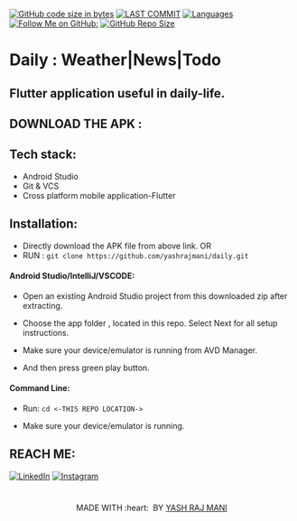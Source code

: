 
[![GitHub code size in bytes](https://img.shields.io/github/languages/code-size/yashrajmani/daily?style=for-the-badge)](https://github.com/yashrajmani/)
[![LAST COMMIT](https://img.shields.io/github/last-commit/yashrajmani/daily?style=for-the-badge)](https://github.com/yashrajmani/)
[![Languages](https://img.shields.io/github/languages/count/yashrajmani/daily?style=for-the-badge)](https://github.com/yashrajmani/)
[![Follow Me on GitHub:](https://img.shields.io/github/followers/yashrajmani?style=for-the-badge)](https://github.com/yashrajmani/)
[![GitHub Repo Size](https://img.shields.io/github/repo-size/yashrajmani/daily?style=for-the-badge)](https://github.com/yashrajmani/)

# Daily : Weather|News|Todo
## Flutter application useful in daily-life.

## DOWNLOAD THE APK : <SOON>

## Tech stack:
- Android Studio
- Git & VCS 
- Cross platform mobile application-Flutter

## Installation:


- Directly download the APK file from above link.
	OR
- RUN : `git clone https://github.com/yashrajmani/daily.git` 
	
#### Android Studio/IntelliJ/VSCODE:

- Open an existing Android Studio project from this downloaded zip after extracting.
	
- Choose the app folder , located in this repo. Select Next for all setup instructions.
	
- Make sure your device/emulator is running from AVD Manager.
	
- And then press green play button.
	
#### Command Line:

- Run: `cd <-THIS REPO LOCATION->` 

- Make sure your device/emulator is running.


## REACH ME:
[![LinkedIn](https://img.shields.io/badge/LinkedIn-connect-blue.svg?logo=linkedin&logoColor=white)](https://www.linkedin.com/in/yashrajmani/) 
[![Instagram](https://img.shields.io/badge/Instagram-follow-purple.svg?logo=instagram&logoColor=white)](https://www.instagram.com/yashrajmani/)



#
<p align="center">
	MADE WITH :heart: &nbsp;BY <a href="https://github.com/yashrajmani/">YASH RAJ MANI</a>
</p>
